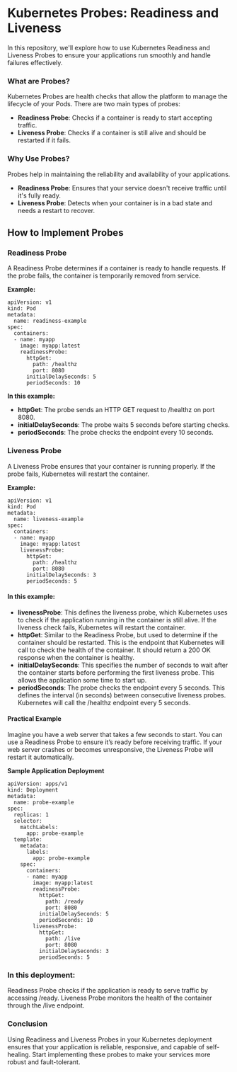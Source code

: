 # Kubernetes Probes: Readiness and Liveness
In this repository, we'll explore how to use Kubernetes Readiness and Liveness Probes to ensure your applications run smoothly and handle failures effectively.

### What are Probes?
Kubernetes Probes are health checks that allow the platform to manage the lifecycle of your Pods. There are two main types of probes:

- **Readiness Probe**: Checks if a container is ready to start accepting traffic.
- **Liveness Probe**: Checks if a container is still alive and should be restarted if it fails.
### Why Use Probes?
Probes help in maintaining the reliability and availability of your applications.

- **Readiness Probe**: Ensures that your service doesn't receive traffic until it's fully ready.
- **Liveness Probe**: Detects when your container is in a bad state and needs a restart to recover.
## How to Implement Probes
### Readiness Probe
A Readiness Probe determines if a container is ready to handle requests. If the probe fails, the container is temporarily removed from service.

**Example:**
```
apiVersion: v1
kind: Pod
metadata:
  name: readiness-example
spec:
  containers:
  - name: myapp
    image: myapp:latest
    readinessProbe:
      httpGet:
        path: /healthz
        port: 8080
      initialDelaySeconds: 5
      periodSeconds: 10
```
**In this example:**

- **httpGet**: The probe sends an HTTP GET request to /healthz on port 8080.
- **initialDelaySeconds**: The probe waits 5 seconds before starting checks.
- **periodSeconds**: The probe checks the endpoint every 10 seconds.
### Liveness Probe
A Liveness Probe ensures that your container is running properly. If the probe fails, Kubernetes will restart the container.

**Example:**
```
apiVersion: v1
kind: Pod
metadata:
  name: liveness-example
spec:
  containers:
  - name: myapp
    image: myapp:latest
    livenessProbe:
      httpGet:
        path: /healthz
        port: 8080
      initialDelaySeconds: 3
      periodSeconds: 5
```
#### In this example:
- **livenessProbe**: This defines the liveness probe, which Kubernetes uses to check if the application running in the container is still alive. If the liveness check fails, Kubernetes will restart the container.
- **httpGet**: Similar to the Readiness Probe, but used to determine if the container should be restarted. This is the endpoint that Kubernetes will call to check the health of the container. It should return a 200 OK response when the container is healthy.
- **initialDelaySeconds**: This specifies the number of seconds to wait after the container starts before performing the first liveness probe. This allows the application some time to start up.
- **periodSeconds**: The probe checks the endpoint every 5 seconds. This defines the interval (in seconds) between consecutive liveness probes. Kubernetes will call the /healthz endpoint every 5 seconds.
#### Practical Example
Imagine you have a web server that takes a few seconds to start. You can use a Readiness Probe to ensure it’s ready before receiving traffic. If your web server crashes or becomes unresponsive, the Liveness Probe will restart it automatically.

**Sample Application Deployment**
```
apiVersion: apps/v1
kind: Deployment
metadata:
  name: probe-example
spec:
  replicas: 1
  selector:
    matchLabels:
      app: probe-example
  template:
    metadata:
      labels:
        app: probe-example
    spec:
      containers:
      - name: myapp
        image: myapp:latest
        readinessProbe:
          httpGet:
            path: /ready
            port: 8080
          initialDelaySeconds: 5
          periodSeconds: 10
        livenessProbe:
          httpGet:
            path: /live
            port: 8080
          initialDelaySeconds: 3
          periodSeconds: 5
```
### In this deployment:
Readiness Probe checks if the application is ready to serve traffic by accessing /ready.
Liveness Probe monitors the health of the container through the /live endpoint.

### Conclusion
Using Readiness and Liveness Probes in your Kubernetes deployment ensures that your application is reliable, responsive, and capable of self-healing. Start implementing these probes to make your services more robust and fault-tolerant.
